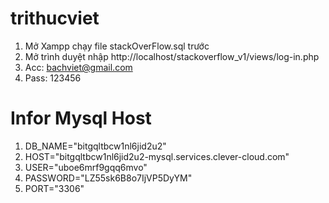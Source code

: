 # trithucviet
1. Mở Xampp chạy file stackOverFlow.sql trước
2. Mở trình duyệt nhập http://localhost/stackoverflow_v1/views/log-in.php
3. Acc: bachviet@gmail.com
4. Pass: 123456

# Infor Mysql Host
1. DB_NAME="bitgqltbcw1nl6jid2u2"
2. HOST="bitgqltbcw1nl6jid2u2-mysql.services.clever-cloud.com"
3. USER="uboe6mrf9gqq6mvo"
4. PASSWORD="LZ55sk6B8o7IjVP5DyYM"
5. PORT="3306"
